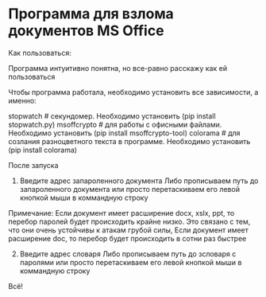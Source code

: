 # Программа для взлома документов MS Office

Как пользоваться:

Программа интуитивно понятна, но все-равно расскажу как ей пользоваться

Чтобы программа работала, необходимо установить все зависимости, а именно:

stopwatch # секундомер. Необходимо установить (pip install stopwatch.py)
msoffcrypto  # для работы с офисными файлами. Необходимо установить (pip install msoffcrypto-tool)
colorama # для созлания разноцветного текста в программе. Необходимо установить (pip install colorama)

После запуска
1. Введите адрес запароленного документа
Либо прописываем путь до запароленного документа или просто перетаскиваем его левой кнопкой мыши в коммандную строку

Примечание:
Если документ имеет расширение docx, xslx, ppt, то перебор паролей будет происходить крайне низко. 
Это связано с тем, что они очень устойчивы к атакам грубой силы,
Если документ имеет расширение doc, то перебор будет происходить в сотни раз быстрее

2.  Введите адрес словаря
Либо прописываем путь до зсловаря с паролями или просто перетаскиваем его левой кнопкой мыши в коммандную строку

Всё!
